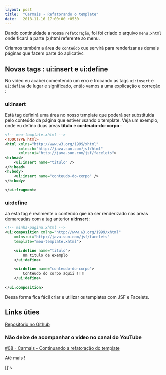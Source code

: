 ```yaml
---
layout: post
title:  "Carmais - Refatorando o template"
date:   2018-11-16 17:00:00 +0530
---
```


Dando continuidade a nossa ```refatoração```, foi foi criado o arquivo ```menu.xhtml``` onde ficará a parte (x)html referente ao menu.

Criamos também a área de ```conteúdo``` que servirá para renderizar as demais páginas que fazem parte do aplicativo.


## Novas tags : ui:insert e ui:define

No video eu acabei comentendo um erro e trocando as tags ```ui:insert``` e ```ui:define``` de lugar e significado, então vamos a uma explicação e correção :


### ui:insert

Está tag definirá uma área no nosso template que poderá ser substituida pelo conteúdo da página que estiver usando o template. 
Veja um exemplo, onde eu defino duas áreas **titulo** e **conteudo-do-corpo** :

```xml
<!-- meu-template.xhtml -->
<!DOCTYPE html> 
<html xmlns="http://www.w3.org/1999/xhtml"
      xmlns:h="http://java.sun.com/jsf/html"
	  xmlns:ui="http://java.sun.com/jsf/facelets">
<h:head>
	<ui:insert name="titulo" />
</h:head>
<h:body>
	<ui:insert name="conteudo-do-corpo" />
</h:body>

</ui:fragment>
```


### ui:define

Já esta tag é realmente o conteúdo que irá ser renderizado nas áreas demarcadas com a tag anterior  **ui:insert** :

```xml
<!-- minha-pagina.xhtml -->
<ui:composition xmlns="http://www.w3.org/1999/xhtml"
	xmlns:ui="http://java.sun.com/jsf/facelets"
	template="meu-template.xhtml">

	<ui:define name="titulo">
		Um titulo de exemplo
	</ui:define>

	<ui:define name="conteudo-do-corpo">
		Conteudo do corpo aquii !!!!
	</ui:define>
	
</ui:composition>
```

Dessa forma fica fácil criar e utilizar os templates com JSF e Facelets.


## Links úties

[Repositório no Github](https://github.com/BSTK/carmais)

### Não deixe de acompanhar o video no canal do YouTube

[#08 - Carmais - Continuando a refatoração do template](https://youtu.be/URL-AQUI)

Até mais !

[]'s
